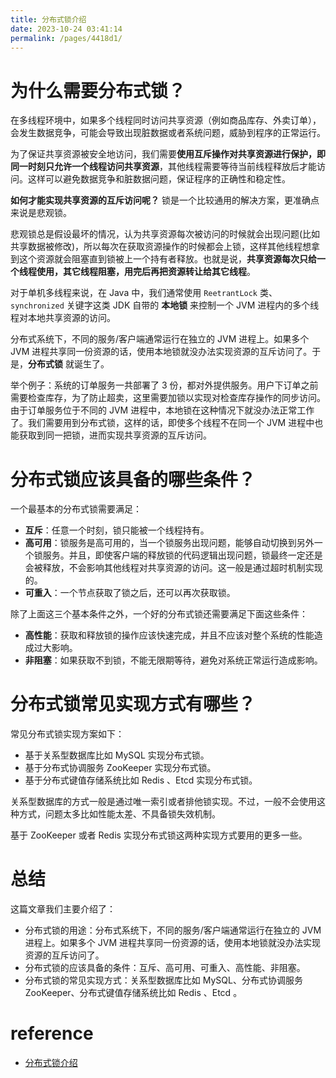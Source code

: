 ```yaml
---
title: 分布式锁介绍
date: 2023-10-24 03:41:14
permalink: /pages/4418d1/
---
```

# 为什么需要分布式锁？

在多线程环境中，如果多个线程同时访问共享资源（例如商品库存、外卖订单），会发生数据竞争，可能会导致出现脏数据或者系统问题，威胁到程序的正常运行。

为了保证共享资源被安全地访问，我们需要**使用互斥操作对共享资源进行保护，即同一时刻只允许一个线程访问共享资源**，其他线程需要等待当前线程释放后才能访问。这样可以避免数据竞争和脏数据问题，保证程序的正确性和稳定性。

**如何才能实现共享资源的互斥访问呢？** 锁是一个比较通用的解决方案，更准确点来说是悲观锁。

悲观锁总是假设最坏的情况，认为共享资源每次被访问的时候就会出现问题(比如共享数据被修改)，所以每次在获取资源操作的时候都会上锁，这样其他线程想拿到这个资源就会阻塞直到锁被上一个持有者释放。也就是说，**共享资源每次只给一个线程使用，其它线程阻塞，用完后再把资源转让给其它线程**。

对于单机多线程来说，在 Java 中，我们通常使用 `ReetrantLock` 类、`synchronized` 关键字这类 JDK 自带的 **本地锁** 来控制一个 JVM 进程内的多个线程对本地共享资源的访问。

分布式系统下，不同的服务/客户端通常运行在独立的 JVM 进程上。如果多个 JVM 进程共享同一份资源的话，使用本地锁就没办法实现资源的互斥访问了。于是，**分布式锁** 就诞生了。

举个例子：系统的订单服务一共部署了 3  份，都对外提供服务。用户下订单之前需要检查库存，为了防止超卖，这里需要加锁以实现对检查库存操作的同步访问。由于订单服务位于不同的 JVM  进程中，本地锁在这种情况下就没办法正常工作了。我们需要用到分布式锁，这样的话，即使多个线程不在同一个 JVM  进程中也能获取到同一把锁，进而实现共享资源的互斥访问。



# 分布式锁应该具备的哪些条件？

一个最基本的分布式锁需要满足：

- **互斥**：任意一个时刻，锁只能被一个线程持有。
- **高可用**：锁服务是高可用的，当一个锁服务出现问题，能够自动切换到另外一个锁服务。并且，即使客户端的释放锁的代码逻辑出现问题，锁最终一定还是会被释放，不会影响其他线程对共享资源的访问。这一般是通过超时机制实现的。
- **可重入**：一个节点获取了锁之后，还可以再次获取锁。

除了上面这三个基本条件之外，一个好的分布式锁还需要满足下面这些条件：

- **高性能**：获取和释放锁的操作应该快速完成，并且不应该对整个系统的性能造成过大影响。
- **非阻塞**：如果获取不到锁，不能无限期等待，避免对系统正常运行造成影响。



# 分布式锁常见实现方式有哪些？



常见分布式锁实现方案如下：

- 基于关系型数据库比如 MySQL 实现分布式锁。
- 基于分布式协调服务 ZooKeeper 实现分布式锁。
- 基于分布式键值存储系统比如 Redis 、Etcd 实现分布式锁。

关系型数据库的方式一般是通过唯一索引或者排他锁实现。不过，一般不会使用这种方式，问题太多比如性能太差、不具备锁失效机制。

基于 ZooKeeper 或者 Redis 实现分布式锁这两种实现方式要用的更多一些。

# 总结

这篇文章我们主要介绍了：

- 分布式锁的用途：分布式系统下，不同的服务/客户端通常运行在独立的 JVM 进程上。如果多个 JVM 进程共享同一份资源的话，使用本地锁就没办法实现资源的互斥访问了。
- 分布式锁的应该具备的条件：互斥、高可用、可重入、高性能、非阻塞。
- 分布式锁的常见实现方式：关系型数据库比如 MySQL、分布式协调服务 ZooKeeper、分布式键值存储系统比如 Redis 、Etcd 。



# reference

- [分布式锁介绍](https://javaguide.cn/distributed-system/distributed-lock.html)














